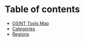 # Table of contents

* [OSINT Tools Map](README.md)
* [Categories](categories.md)
* [Regions](regions.md)
